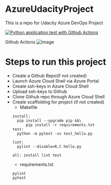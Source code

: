 # AzureUdacityProject
This is a repo for Udacity Azure DevOps Project


[![Python application test with Github Actions](https://github.com/ShashankShekhar23/AzureUdacityProject/actions/workflows/pythonapp.yml/badge.svg)](https://github.com/ShashankShekhar23/AzureUdacityProject/actions/workflows/pythonapp.yml)

Github Actions
![image](https://user-images.githubusercontent.com/86247520/126873822-4603fcf9-a08c-4946-b102-5e810c450f47.png)


# Steps to run this project #
* Create a Github Repo(if not created)
* Launch Azure Cloud Shell via Azure Portal
* Create ssh-keys in Azure Cloud Shell
* Upload ssh-keys to Github
* Clone Github repo through Azure Cloud Shell
* Create scaffolding for project (if not created)
  * Makefile
  ```
  install:
	pip install --upgrade pip &&\
		pip install -r requirements.txt
  test:
	python -m pytest -vv test_hello.py
  
  lint:
	pylint --disable=R,C hello.py
  
  all: install lint test
  ```
  * requirements.txt
  ```
  pylint
  pytest
  ```




